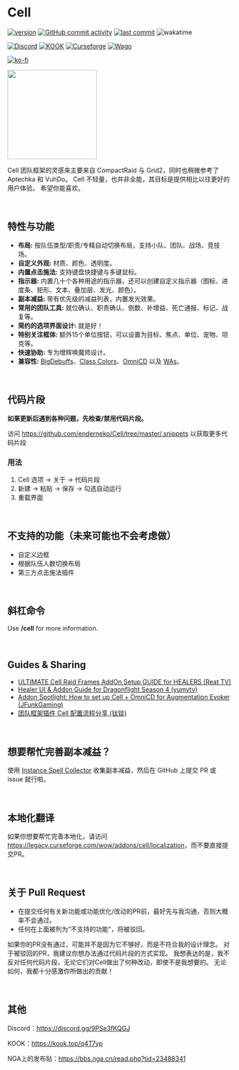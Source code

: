 # Cell

[![version](https://img.shields.io/github/v/release/enderneko/Cell)](https://github.com/enderneko/Cell/releases)
[![GitHub commit activity](https://img.shields.io/github/commit-activity/m/enderneko/Cell)](https://github.com/enderneko/Cell/commits/master)
[![last commit](https://img.shields.io/github/last-commit/enderneko/Cell)](https://github.com/enderneko/Cell/commits/master)
![wakatime](https://wakatime.com/badge/user/b2ffce60-8269-440f-81a0-7316f36a6085/project/82ff5b42-1fec-416d-9d8d-50b586ceea0c.svg)

[![Discord](https://img.shields.io/discord/1122747237546610760?label=Discord&color=5865F2)](https://discord.gg/9PSe3fKQGJ)
[![KOOK](https://img.shields.io/badge/KOOK-87eb00)](https://kook.top/q4T7yp)
[![Curseforge](https://img.shields.io/curseforge/dt/409666?label=CurseForge&color=F16436)](https://www.curseforge.com/wow/addons/cell)
[![Wago](https://img.shields.io/badge/Wago-Cell-ad1319)](https://addons.wago.io/addons/cell)

[![ko-fi](https://ko-fi.com/img/githubbutton_sm.svg)](https://ko-fi.com/enderneko)

<a href="https://afdian.com/a/enderneko"><img width="200" src="https://pic1.afdiancdn.com/static/img/welcome/button-sponsorme.png" alt=""></a >

Cell 团队框架的灵感来主要来自 CompactRaid 与 Grid2，同时也稍微参考了 Aptechka 和 VuhDo。
Cell 不轻量，也并非全能，其目标是提供相比以往更好的用户体验。
希望你能喜欢。

&nbsp;

## 特性与功能

- __布局:__ 按队伍类型/职责/专精自动切换布局，支持小队、团队、战场、竞技场。
- __自定义外观:__ 材质、颜色、透明度。
- __内置点击施法:__ 支持键盘快捷键与多键鼠标。
- __指示器:__ 内置几十个各种用途的指示器，还可以创建自定义指示器（图标、进度条、矩形、文本、叠加层、发光、颜色）。
- __副本减益:__ 带有优先级的减益列表，内置发光效果。
- __常用的团队工具:__ 就位确认、职责确认、倒数、补增益、死亡通报、标记、战复等。
- __简约的选项界面设计:__ 就是好！
- __特别关注框体:__ 额外15个单位按钮，可以设置为目标、焦点、单位、宠物、坦克等。
- __快速协助:__ 专为增辉唤魔师设计。
- __兼容性:__ [BigDebuffs](https://www.curseforge.com/wow/addons/bigdebuffs)、[Class Colors](https://www.curseforge.com/wow/addons/classcolors)、[OmniCD](https://www.curseforge.com/wow/addons/omnicd) 以及 [WAs](https://wago.io/weakauras)。

&nbsp;

## 代码片段

__如果更新后遇到各种问题，先检查/禁用代码片段。__

访问 <https://github.com/enderneko/Cell/tree/master/.snippets> 以获取更多代码片段

### 用法

1. Cell 选项 -> 关于 -> 代码片段
2. 新建 -> 粘贴 -> 保存 -> 勾选自动运行
3. 重载界面

&nbsp;

## 不支持的功能（未来可能也不会考虑做）

- 自定义边框
- 根据队伍人数切换布局
- 第三方点击施法插件

&nbsp;

## 斜杠命令

Use __/cell__ for more information.

&nbsp;

## Guides & Sharing

- [ULTIMATE Cell Raid Frames AddOn Setup GUIDE for HEALERS (Reat TV)](https://www.youtube.com/watch?v=ntXko7htO2I)
- [Healer UI & Addon Guide for Dragonflight Season 4 (yumytv)](https://www.youtube.com/watch?v=XcXvXxFipOE)
- [Addon Spotlight: How to set up Cell + OmniCD for Augmentation Evoker (JFunkGaming)](https://www.youtube.com/watch?v=PMvtgJv-808)
- [团队框架插件 Cell 配置流程分享 (钛锬)](https://bbs.nga.cn/read.php?tid=32921170)

&nbsp;

## 想要帮忙完善副本减益？

使用 [Instance Spell Collector](https://www.curseforge.com/wow/addons/instance-spell-collector) 收集副本减益，然后在 GitHub 上提交 PR 或 issue 就行啦。

&nbsp;

## 本地化翻译

如果你想要帮忙完善本地化，请访问<https://legacy.curseforge.com/wow/addons/cell/localization>，而不要直接提交PR。

&nbsp;

## 关于 Pull Request

- 在提交任何有关新功能或功能优化/改动的PR前，最好先与我沟通，否则大概率不会通过。
- 任何在上面被列为“不支持的功能”，将被驳回。

如果你的PR没有通过，可能并不是因为它不够好，而是不符合我的设计理念。
对于被驳回的PR，我建议你想办法通过代码片段的方式实现。
我想表达的是，我不反对任何代码片段，无论它们对Cell做出了何种改动，即使不是我想要的。
无论如何，我都十分感激你所做出的贡献！

&nbsp;

## 其他

Discord：<https://discord.gg/9PSe3fKQGJ>

KOOK：<https://kook.top/q4T7yp>

NGA上的发布贴：<https://bbs.nga.cn/read.php?tid=23488341>
